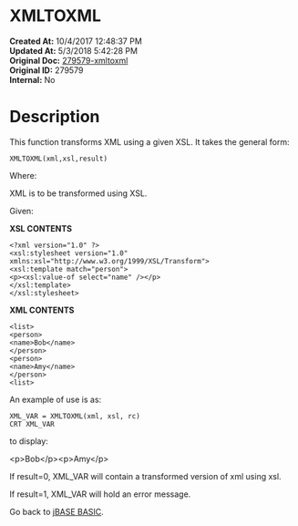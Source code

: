# XMLTOXML

**Created At:** 10/4/2017 12:48:37 PM  
**Updated At:** 5/3/2018 5:42:28 PM  
**Original Doc:** [279579-xmltoxml](https://docs.jbase.com/36868-jbase-basic/279579-xmltoxml)  
**Original ID:** 279579  
**Internal:** No  


# Description

This function transforms XML using a given XSL. It takes the general form:

```
XMLTOXML(xml,xsl,result)
```

Where:

XML is to be transformed using XSL.

Given:

**XSL CONTENTS**

```
<?xml version="1.0" ?>
<xsl:stylesheet version="1.0"
xmlns:xsl="http://www.w3.org/1999/XSL/Transform">
<xsl:template match="person">
<p><xsl:value-of select="name" /></p>
</xsl:template>
</xsl:stylesheet>
```

**XML CONTENTS**

```
<list>
<person>
<name>Bob</name>
</person>
<person>
<name>Amy</name>
</person>
<list>
```

An example of use is as:

```
XML_VAR = XMLTOXML(xml, xsl, rc)
CRT XML_VAR
```

to display:

&lt;p&gt;Bob&lt;/p&gt;&lt;p&gt;Amy&lt;/p&gt;



If result=0, XML\_VAR will contain a transformed version of xml using xsl.

If result=1, XML\_VAR will hold an error message.



Go back to [jBASE BASIC](./../jbase-basic-programmers-reference-guide).
